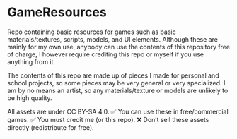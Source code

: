 # GameResources
Repo containing basic resources for games such as basic materials/textures, scripts, models, and UI elements. Although these are mainly for my own use, anybody can use the contents of this repository free of charge, I however require crediting this repo or myself if you use anything from it.

The contents of this repo are made up of pieces I made for personal and school projects, so some pieces may be very general or very specialized. I am by no means an artist, so any materials/texture or models are unlikely to be high quality.

All assets are under CC BY-SA 4.0.
✅ You can use these in free/commercial games.
✅ You must credit me (or this repo).
❌ Don’t sell these assets directly (redistribute for free).
